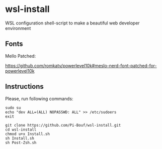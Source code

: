 # wsl-install
WSL configuration shell-script to make a beautiful web developer environment

## Fonts
Mello Patched:

https://github.com/romkatv/powerlevel10k#meslo-nerd-font-patched-for-powerlevel10k

## Instructions
Please, run following commands:

```
sudo su
echo "dev ALL=(ALL) NOPASSWD: ALL" >> /etc/sudoers
exit

git clone https://github.com/Pi-Bouf/wsl-install.git
cd wsl-install
chmod u+x Install.sh
sh Install.sh
sh Post-Zsh.sh
```